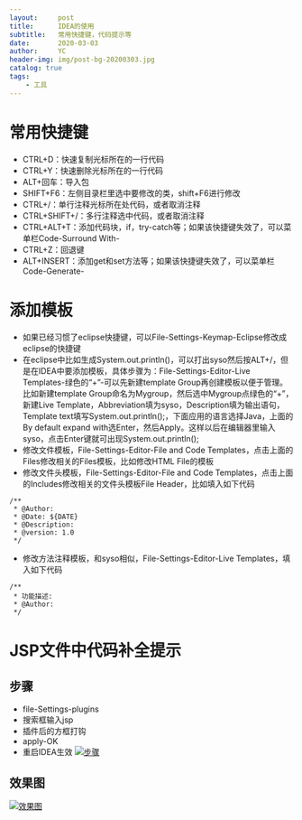 ```yaml
---
layout:     post
title:      IDEA的使用
subtitle:   常用快捷键，代码提示等
date:       2020-03-03
author:     YC
header-img: img/post-bg-20200303.jpg
catalog: true
tags:
    - 工具
---
```


# 常用快捷键
- CTRL+D：快速复制光标所在的一行代码
- CTRL+Y：快速删除光标所在的一行代码
- ALT+回车：导入包
- SHIFT+F6：左侧目录栏里选中要修改的类，shift+F6进行修改
- CTRL+/：单行注释光标所在处代码，或者取消注释
- CTRL+SHIFT+/：多行注释选中代码，或者取消注释
- CTRL+ALT+T：添加代码块，if，try-catch等；如果该快捷键失效了，可以菜单栏Code-Surround With-
- CTRL+Z：回退键
- ALT+INSERT：添加get和set方法等；如果该快捷键失效了，可以菜单栏Code-Generate-

# 添加模板
- 如果已经习惯了eclipse快捷键，可以File-Settings-Keymap-Eclipse修改成eclipse的快捷键
- 在eclipse中比如生成System.out.println()，可以打出syso然后按ALT+/，但是在IDEA中要添加模板，具体步骤为：File-Settings-Editor-Live Templates-绿色的“+”-可以先新建template Group再创建模板以便于管理。比如新建template Group命名为Mygroup，然后选中Mygroup点绿色的“+”，新建Live Template，Abbreviation填为syso，Description填为输出语句，Template text填写System.out.println();，下面应用的语言选择Java，上面的By default expand with选Enter，然后Apply。这样以后在编辑器里输入syso，点击Enter键就可出现System.out.println();
- 修改文件模板，File-Settings-Editor-File and Code Templates，点击上面的Files修改相关的Files模板，比如修改HTML File的模板
- 修改文件头模板，File-Settings-Editor-File and Code Templates，点击上面的Includes修改相关的文件头模板File Header，比如填入如下代码

```
/**
 * @Author:
 * @Date: ${DATE}
 * @Description: 
 * @version: 1.0
 */
```
- 修改方法注释模板，和syso相似，File-Settings-Editor-Live Templates，填入如下代码
```
/**
 * 功能描述:
 * @Author:
 */
```
# JSP文件中代码补全提示
## 步骤
- file-Settings-plugins
- 搜索框输入jsp
- 插件后的方框打钩
- apply-OK
- 重启IDEA生效
[![步骤](https://s2.ax1x.com/2020/03/03/3h8Ma4.md.png)](https://imgchr.com/i/3h8Ma4)
## 效果图
[![效果图](https://s2.ax1x.com/2020/03/03/3h8KZF.png)](https://imgchr.com/i/3h8KZF)